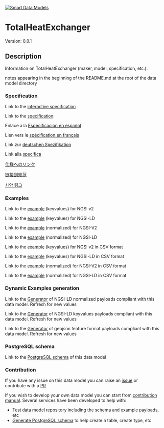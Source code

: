 [![Smart Data Models](https://smartdatamodels.org/wp-content/uploads/2022/01/SmartDataModels_logo.png "Logo")](https://smartdatamodels.org)
# TotalHeatExchanger
Version: 0.0.1

## Description 

Information on TotalHeatExchanger (maker, model, specification, etc.).

notes appearing in the beginning of the README.md at the root of the data model directory
### Specification

Link to the [interactive specification](https://swagger.lab.fiware.org/?url=https://smart-data-models.github.io/dataModel.ZEB/TotalHeatExchanger/swagger.yaml)

Link to the [specification](https://github.com/smart-data-models/dataModel.ZEB/blob/master/TotalHeatExchanger/doc/spec.md)

Enlace a la [Especificación en español](https://github.com/smart-data-models/dataModel.ZEB/blob/master/TotalHeatExchanger/doc/spec_ES.md)

Lien vers le [spécification en français](https://github.com/smart-data-models/dataModel.ZEB/blob/master/TotalHeatExchanger/doc/spec_FR.md)

Link zur [deutschen Spezifikation](https://github.com/smart-data-models/dataModel.ZEB/blob/master/TotalHeatExchanger/doc/spec_DE.md)

Link alla [specifica](https://github.com/smart-data-models/dataModel.ZEB/blob/master/TotalHeatExchanger/doc/spec_IT.md)

[仕様へのリンク](https://github.com/smart-data-models/dataModel.ZEB/blob/master/TotalHeatExchanger/doc/spec_JA.md)

[链接到规范](https://github.com/smart-data-models/dataModel.ZEB/blob/master/TotalHeatExchanger/doc/spec_ZH.md)

[사양 링크](https://github.com/smart-data-models/dataModel.ZEB/blob/master/TotalHeatExchanger/doc/spec_KO.md)
### Examples

Link to the [example](https://smart-data-models.github.io/dataModel.ZEB/TotalHeatExchanger/examples/example.json) (keyvalues) for NGSI v2

Link to the [example](https://smart-data-models.github.io/dataModel.ZEB/TotalHeatExchanger/examples/example.jsonld) (keyvalues) for NGSI-LD

Link to the [example](https://smart-data-models.github.io/dataModel.ZEB/TotalHeatExchanger/examples/example-normalized.json) (normalized) for NGSI-V2

Link to the [example](https://smart-data-models.github.io/dataModel.ZEB/TotalHeatExchanger/examples/example-normalized.jsonld) (normalized) for NGSI-LD

Link to the [example](https://github.com/smart-data-models/dataModel.ZEB/blob/master/TotalHeatExchanger/examples/example.json.csv) (keyvalues) for NGSI v2 in CSV format

Link to the [example](https://github.com/smart-data-models/dataModel.ZEB/blob/master/TotalHeatExchanger/examples/example.jsonld.csv) (keyvalues) for NGSI-LD in CSV format

Link to the [example](https://github.com/smart-data-models/dataModel.ZEB/blob/master/TotalHeatExchanger/examples/example-normalized.json.csv) (normalized) for NGSI-V2 in CSV format

Link to the [example](https://github.com/smart-data-models/dataModel.ZEB/blob/master/TotalHeatExchanger/examples/example-normalized.jsonld.csv) (normalized) for NGSI-LD in CSV format
### Dynamic Examples generation

Link to the [Generator](https://smartdatamodels.org/extra/ngsi-ld_generator.php?schemaUrl=https://raw.githubusercontent.com/smart-data-models/dataModel.ZEB/master/TotalHeatExchanger/schema.json&email=info@smartdatamodels.org) of NGSI-LD normalized payloads compliant with this data model. Refresh for new values

Link to the [Generator](https://smartdatamodels.org/extra/ngsi-ld_generator_keyvalues.php?schemaUrl=https://raw.githubusercontent.com/smart-data-models/dataModel.ZEB/master/TotalHeatExchanger/schema.json&email=info@smartdatamodels.org) of NGSI-LD keyvalues payloads compliant with this data model. Refresh for new values

Link to the [Generator](https://smartdatamodels.org/extra/geojson_features_generator.php?schemaUrl=https://raw.githubusercontent.com/smart-data-models/dataModel.ZEB/master/TotalHeatExchanger/schema.json&email=info@smartdatamodels.org) of geojson feature format payloads compliant with this data model. Refresh for new values
### PostgreSQL schema

Link to the [PostgreSQL schema](https://github.com/smart-data-models/dataModel.ZEB/blob/master/TotalHeatExchanger/schema.sql) of this data model
### Contribution

 If you have any issue on this data model you can raise an [issue](https://github.com/smart-data-models/dataModel.ZEB/issues)  or contribute with a [PR](https://github.com/smart-data-models/dataModel.ZEB/pulls)

 If you wish to develop your own data model you can start from [contribution manual](https://bit.ly/contribution_manual). Several services have been developed to help with: 
 - [Test data model repository](https://smartdatamodels.org/index.php/data-models-contribution-api/) including the schema and example payloads, etc
 - [Generate PostgreSQL schema](https://smartdatamodels.org/index.php/sql-service/) to help create a table, create type, etc